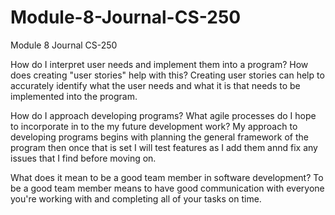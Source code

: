 # Module-8-Journal-CS-250
Module 8 Journal CS-250

How do I interpret user needs and implement them into a program? How does creating "user stories" help with this?
  Creating user stories can help to accurately identify what the user needs and what it is that needs to be implemented into the program.

How do I approach developing programs? What agile processes do I hope to incorporate in to the my future development work?
  My approach to developing programs begins with planning the general framework of the program then once that is set I will test features as I add them annd fix any issues that I find before moving on.

What does it mean to be a good team member in software development?
  To be a good team member means to have good communication with everyone you're working with and completing all of your tasks on time.
